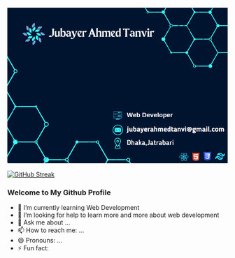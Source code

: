 ![The San Juan Mountains are beautiful!](/git-cover.png "San Juan Mountains")

<a href="https://git.io/streak-stats"><img src="https://github-readme-streak-stats.herokuapp.com?user=jubayer234&border_radius=5&card_width=1000" alt="GitHub Streak" /></a>

### Welcome to My Github Profile

- 🌱 I’m currently learning Web Development
- 🤔 I’m looking for help to learn more and more about web development
- 💬 Ask me about ...
- 📫 How to reach me: ...
- 😄 Pronouns: ...
- ⚡ Fun fact: 
